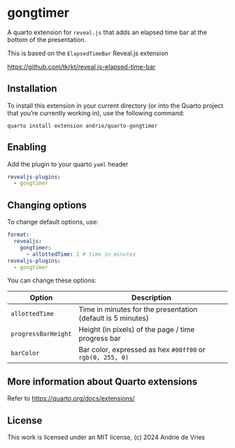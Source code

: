 
# gongtimer

A quarto extension for `reveal.js` that adds an elapsed time bar at the
bottom of the presentation.

This is based on the `ElapsedTimeBar` Reveal.js extension

https://github.com/tkrkt/reveal.js-elapsed-time-bar

## Installation

To install this extension in your current directory (or into the Quarto
project that you’re currently working in), use the following command:

``` shell
quarto install extension andrie/quarto-gongtimer
```

## Enabling

Add the plugin to your quarto `yaml` header

``` yaml
revealjs-plugins: 
  - gongtimer
```

## Changing options

To change default options, use:

``` yaml
format: 
  revealjs:
    gongtimer:
      - allottedTime: 1 # time in minutes
revealjs-plugins: 
  - gongtimer
```

You can change these options:

| Option              | Description                                                 |
|---------------------|-------------------------------------------------------------|
| `allottedTime`      | Time in minutes for the presentation (default is 5 minutes) |
| `progressBarHeight` | Height (in pixels) of the page / time progress bar          |
| `barColor`          | Bar color, expressed as hex `#00ff00` or `rgb(0, 255, 0)`   |

## More information about Quarto extensions

Refer to https://quarto.org/docs/extensions/

## License

This work is licensed under an MIT license, (c) 2024 Andrie de Vries
